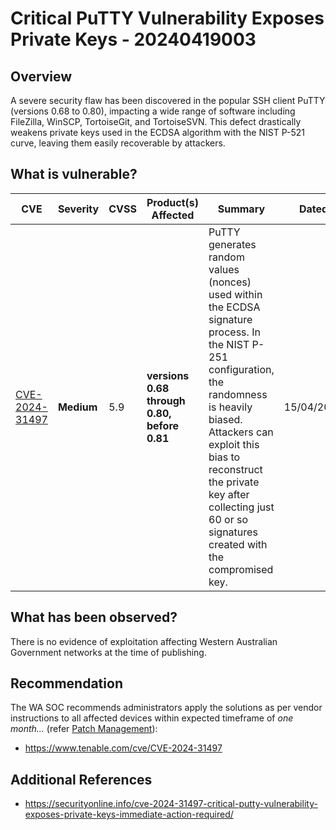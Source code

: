 # Critical PuTTY Vulnerability Exposes Private Keys  - 20240419003

## Overview

A severe security flaw has been discovered in the popular SSH client PuTTY (versions 0.68 to 0.80), impacting a wide range of software including FileZilla, WinSCP, TortoiseGit, and TortoiseSVN. This defect drastically weakens private keys used in the ECDSA algorithm with the NIST P-521 curve, leaving them easily recoverable by attackers.

## What is vulnerable?

| CVE                                                               | Severity   | CVSS | Product(s) Affected                         | Summary                                                                                                                                                                                                                                                                                       | Dated      |
| ----------------------------------------------------------------- | ---------- | ---- | ------------------------------------------- | --------------------------------------------------------------------------------------------------------------------------------------------------------------------------------------------------------------------------------------------------------------------------------------------- | ---------- |
| [CVE-2024-31497](https://nvd.nist.gov/vuln/detail/CVE-2024-31497) | **Medium** | 5.9  | **versions 0.68 through 0.80, before 0.81** | PuTTY generates random values (nonces) used within the ECDSA signature process. In the NIST P-251 configuration, the randomness is heavily biased. Attackers can exploit this bias to reconstruct the private key after collecting just 60 or so signatures created with the compromised key. | 15/04/2024 |

## What has been observed?

There is no evidence of exploitation affecting Western Australian Government networks at the time of publishing.

## Recommendation

The WA SOC recommends administrators apply the solutions as per vendor instructions to all affected devices within expected timeframe of *one month...* (refer [Patch Management](../guidelines/patch-management.md)):

- https://www.tenable.com/cve/CVE-2024-31497

## Additional References

- https://securityonline.info/cve-2024-31497-critical-putty-vulnerability-exposes-private-keys-immediate-action-required/
